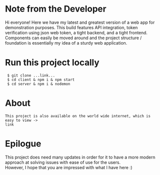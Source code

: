 # Note from the Developer
Hi everyone!  Here we have my latest and greatest version of a web app for demonstration purposes.  This build features API integration,
token verification using json web token, a tight backend, and a tight frontend.  Components can easily be moved around
and the project structure / foundation is essentially my idea of a sturdy web application.

# Run this project locally
     $ git clone ...link...
     $ cd client & npm i & npm start
     $ cd server & npm i & nodemon

# About
    This project is also available on the world wide internet, which is easy to view ->
    link

# Epilogue 
This project does need many updates in order for it to have a more modern approach at solving issues with ease of use for the users.  
However, I hope that you are impressed with what I have here :)
